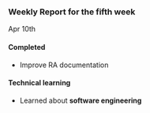 ### Weekly Report for the fifth week

Apr 10th

#### Completed
- Improve RA documentation

#### Technical learning
- Learned about **software engineering**
